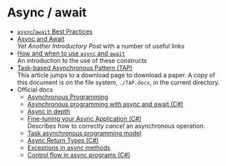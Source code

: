 # Async / await

- [`async`/`await` Best Practices](https://msdn.microsoft.com/en-us/magazine/jj991977.aspx)
- [Async and Await](https://blog.stephencleary.com/2012/02/async-and-await.html)<br/>_Yet Another Introductory Post_ with a number of useful links
- [How and when to use `async` and `await`](https://stackoverflow.com/questions/14455293/how-and-when-to-use-async-and-await)<br/>An introduction to the use of these constructs
- [Task-based Asynchronous Pattern (TAP)](https://www.microsoft.com/en-us/download/details.aspx?id=19957)<br/>This article jumps to a download page to download a paper. A copy of this document is on the file system, `./TAP.docx`, in the current directory.
- Official docs
    - [Asynchronous Programming](https://docs.microsoft.com/en-us/dotnet/csharp/async)
    - [Asynchronous programming with async and await (C#)](https://docs.microsoft.com/en-us/dotnet/csharp/programming-guide/concepts/async/index)
    - [Async in depth](https://docs.microsoft.com/en-us/dotnet/standard/async-in-depth)
    - [Fine-tuning your Async Application (C#)](https://docs.microsoft.com/en-us/dotnet/csharp/programming-guide/concepts/async/fine-tuning-your-async-application)<br/>Describes how to correctly *cancel* an asynchronous operation.
    - [Task asynchronous programming model](https://docs.microsoft.com/en-us/dotnet/csharp/programming-guide/concepts/async/task-asynchronous-programming-model)
    - [Async Return Types (C#)](https://docs.microsoft.com/en-us/dotnet/csharp/programming-guide/concepts/async/async-return-types)
    - [Exceptions in async methods](https://docs.microsoft.com/en-us/dotnet/csharp/programming-guide/concepts/async/async-return-types)
    - [Control flow in async programs (C#)](https://docs.microsoft.com/en-us/dotnet/csharp/programming-guide/concepts/async/control-flow-in-async-programs)
